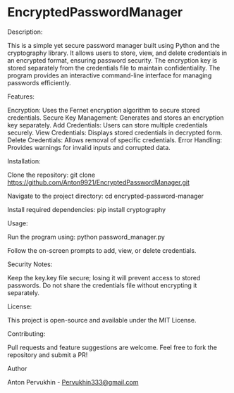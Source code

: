 # EncryptedPasswordManager

Description:

This is a simple yet secure password manager built using Python and the cryptography library. It allows users to store, view, and delete credentials in an encrypted format, ensuring password security. The encryption key is stored separately from the credentials file to maintain confidentiality. The program provides an interactive command-line interface for managing passwords efficiently.

Features:

Encryption: Uses the Fernet encryption algorithm to secure stored credentials.
Secure Key Management: Generates and stores an encryption key separately.
Add Credentials: Users can store multiple credentials securely.
View Credentials: Displays stored credentials in decrypted form.
Delete Credentials: Allows removal of specific credentials.
Error Handling: Provides warnings for invalid inputs and corrupted data.

Installation:

Clone the repository:
git clone https://github.com/Anton9921/EncryptedPasswordManager.git

Navigate to the project directory:
cd encrypted-password-manager

Install required dependencies:
pip install cryptography

Usage:

Run the program using:
python password_manager.py

Follow the on-screen prompts to add, view, or delete credentials.

Security Notes:

Keep the key.key file secure; losing it will prevent access to stored passwords.
Do not share the credentials file without encrypting it separately.

License:

This project is open-source and available under the MIT License.

Contributing:

Pull requests and feature suggestions are welcome. Feel free to fork the repository and submit a PR!

Author

 Anton Pervukhin - Pervukhin333@gmail.com


